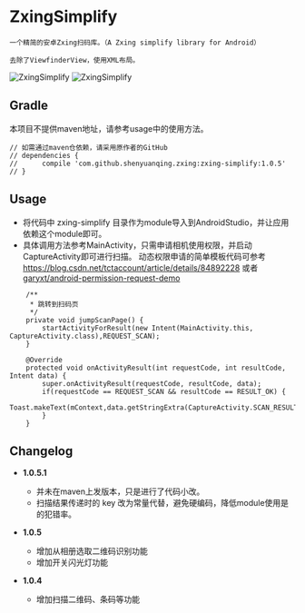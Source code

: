# ZxingSimplify

    一个精简的安卓Zxing扫码库。（A Zxing simplify library for Android）

    去除了ViewfinderView，使用XML布局。

![ZxingSimplify](https://github.com/shenyuanqing/ZxingSimplify/blob/master/images/zxingscan.png)
![ZxingSimplify](https://github.com/shenyuanqing/ZxingSimplify/blob/master/images/zxingsimplify.png)

Gradle
------
本项目不提供maven地址，请参考usage中的使用方法。
```
// 如需通过maven仓依赖，请采用原作者的GitHub
// dependencies {
//      compile 'com.github.shenyuanqing.zxing:zxing-simplify:1.0.5'
// }
```

Usage
-----

* 将代码中 zxing-simplify 目录作为module导入到AndroidStudio，并让应用依赖这个module即可。
* 具体调用方法参考MainActivity，只需申请相机使用权限，并启动CaptureActivity即可进行扫描。
        动态权限申请的简单模板代码可参考 https://blog.csdn.net/tctaccount/article/details/84892228 
        或者[garyxt/android-permission-request-demo](https://github.com/garyxt/android-permission-request-demo)

```
    /**
     * 跳转到扫码页
     */
    private void jumpScanPage() {
        startActivityForResult(new Intent(MainActivity.this, CaptureActivity.class),REQUEST_SCAN);
    }

    @Override
    protected void onActivityResult(int requestCode, int resultCode, Intent data) {
        super.onActivityResult(requestCode, resultCode, data);
        if(requestCode == REQUEST_SCAN && resultCode == RESULT_OK) {
            Toast.makeText(mContext,data.getStringExtra(CaptureActivity.SCAN_RESULT),Toast.LENGTH_LONG).show();
        }
    }
```

Changelog
-----
* **1.0.5.1**
    * 并未在maven上发版本，只是进行了代码小改。
    * 扫描结果传递时的 key 改为常量代替，避免硬编码，降低module使用是的犯错率。

* **1.0.5**
    * 增加从相册选取二维码识别功能
    * 增加开关闪光灯功能

* **1.0.4**
    * 增加扫描二维码、条码等功能
